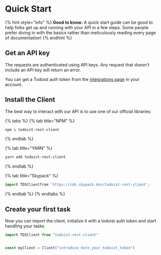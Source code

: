# Quick Start

{% hint style="info" %}
**Good to know:** A quick start guide can be good to help folks get up and running with your API in a few steps. Some people prefer diving in with the basics rather than meticulously reading every page of documentation!
{% endhint %}

## Get an API key

The requests are authenticated using API keys. Any request that doesn't include an API key will return an error.

You can get a Todoist auth token from the [integrations page](https://todoist.com/app/settings/integrations) in your account.

## Install the Client

The best way to interact with our API is to use one of our official libraries:

{% tabs %}
{% tab title="NPM" %}
```bash
npm i todoist-rest-client
```
{% endtab %}

{% tab title="YARN" %}
```bash
yarn add todoist-rest-client
```
{% endtab %}

{% tab title="Skypack" %}
```javascript
import TDSClientfrom 'https://cdn.skypack.dev/todoist-rest-client';
```
{% endtab %}
{% endtabs %}

## Create your first task

Now you can import the client, initialize it with a todoist auth token and start handling your tasks.

```javascript
import TDSClient from "todoist-rest-client"


const myClient = Client("introduce_here_your_todoist_token")

```
